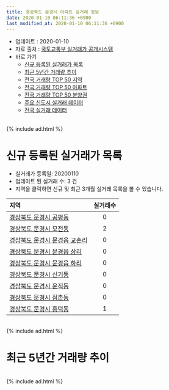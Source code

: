 ```yaml
---
title: 경상북도 문경시 아파트 실거래 정보
date: 2020-01-10 06:11:36 +0900
last_modified_at: 2020-01-10 06:11:36 +0900
---
```


* 업데이트 : 2020-01-10
* 자료 출처 : [국토교통부 실거래가 공개시스템](http://rt.molit.go.kr)
* 바로 가기
    * [신규 등록된 실거래가 목록](#신규-등록된-실거래가-목록)
    * [최근 5년간 거래량 추이](#최근-5년간-거래량-추이)
    * [전국 거래량 TOP 50 지역](https://inasie.github.io/apt-trade-info/최근-3개월-전국에서-가장-거래가-많이-발생한-지역)
    * [전국 거래량 TOP 50 아파트](https://inasie.github.io/apt-trade-info/최근-3개월-전국에서-가장-거래가-많이-발생한-아파트)
    * [전국 거래량 TOP 50 분양권](https://inasie.github.io/apt-trade-info/최근-3개월-전국에서-가장-거래가-많이-발생한-분양권)
    * [주요 신도시 실거래 데이터](https://inasie.github.io/apt-trade-info/주요-신도시)
    * [전국 실거래 데이터](https://inasie.github.io/apt-trade-info/전국)

<br>
{% include ad.html %}
<br>

# 신규 등록된 실거래가 목록
* 실거래가 등록일: 20200110
* 업데이트 된 실거래 수: 3 건
* 지역을 클릭하면 신규 및 최근 3개월 실거래 목록을 볼 수 있습니다.


|지역|실거래수|
|:---|:---:|
|[경상북도 문경시 공평동](https://inasie.github.io/apt-trade-info/경상북도-문경시-공평동)|0|
|[경상북도 문경시 모전동](https://inasie.github.io/apt-trade-info/경상북도-문경시-모전동)|2|
|[경상북도 문경시 문경읍 교촌리](https://inasie.github.io/apt-trade-info/경상북도-문경시-문경읍-교촌리)|0|
|[경상북도 문경시 문경읍 상리](https://inasie.github.io/apt-trade-info/경상북도-문경시-문경읍-상리)|0|
|[경상북도 문경시 문경읍 하리](https://inasie.github.io/apt-trade-info/경상북도-문경시-문경읍-하리)|0|
|[경상북도 문경시 신기동](https://inasie.github.io/apt-trade-info/경상북도-문경시-신기동)|0|
|[경상북도 문경시 윤직동](https://inasie.github.io/apt-trade-info/경상북도-문경시-윤직동)|0|
|[경상북도 문경시 점촌동](https://inasie.github.io/apt-trade-info/경상북도-문경시-점촌동)|0|
|[경상북도 문경시 흥덕동](https://inasie.github.io/apt-trade-info/경상북도-문경시-흥덕동)|1|


<br>
{% include ad.html %}
<br>

# 최근 5년간 거래량 추이


<div style="width:100%;">
    <canvas id="deal_progress" height="200"></canvas>
</div>

<script>
new Chart(document.getElementById("deal_progress"), {
    type: 'line',
    data: {
        labels: ['201501','201502','201503','201504','201505','201506','201507','201508','201509','201510','201511','201512','201601','201602','201603','201604','201605','201606','201607','201608','201609','201610','201611','201612','201701','201702','201703','201704','201705','201706','201707','201708','201709','201710','201711','201712','201801','201802','201803','201804','201805','201806','201807','201808','201809','201810','201811','201812','201901','201902','201903','201904','201905','201906','201907','201908','201909','201910','201911','201912','202001'],
        datasets: [{
            label: '매매',
            pointRadius: 1,
            data: [26, 22, 45, 28, 31, 34, 23, 21, 30, 33, 23, 32, 36, 33, 51, 31, 26, 37, 37, 48, 53, 56, 40, 48, 25, 32, 44, 28, 35, 30, 21, 40, 23, 29, 36, 19, 31, 33, 35, 23, 30, 21, 15, 22, 23, 23, 23, 23, 17, 25, 21, 31, 17, 26, 19, 36, 28, 37, 31, 30, 7],
            borderColor: "rgba(255, 201, 14, 1)",
            backgroundColor: "rgba(255, 201, 14, 0.5)",
            fill: false,
            lineTension: 0
        },{
            label: '전월세',
            pointRadius: 1,
            data: [14, 10, 8, 7, 8, 4, 7, 5, 9, 7, 6, 10, 13, 10, 13, 3, 8, 7, 7, 13, 3, 13, 17, 9, 10, 12, 9, 6, 5, 6, 8, 4, 12, 4, 7, 6, 15, 17, 12, 11, 13, 10, 16, 13, 8, 7, 12, 7, 8, 23, 11, 13, 6, 6, 16, 3, 8, 23, 20, 13, 1],
            borderColor: "rgba(0, 141, 185, 1)",
            backgroundColor: "rgba(0, 141, 185, 0.5)",
            fill: false,
            lineTension: 0
        }
        ]
    },
    options: {
        responsive: true,
        title: {
            display: false
        },
        tooltips: {
            mode: 'index',
            intersect: false
        },
        hover: {
            mode: 'nearest',
            intersect: true
        },
        scales: {
            xAxes: [{
                display: true,
                scaleLabel: {
                    display: true,
                    labelString: '년/월'
                }
            }],
            yAxes: [{
                display: true,
                ticks: {
                    suggestedMin: 0,
                },
                scaleLabel: {
                    display: true,
                    labelString: '실거래 수'
                }
            }]
        }
    }
});

</script>


<br>
{% include ad.html %}
<br>

